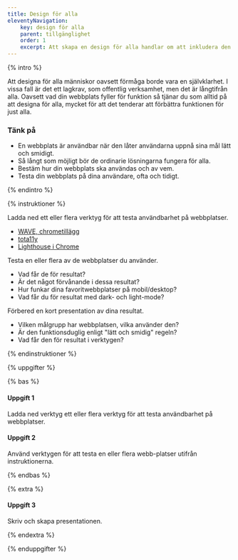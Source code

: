 ```yaml
---
title: Design för alla
eleventyNavigation:
    key: design för alla
    parent: tillgänglighet
    order: 1
    excerpt: Att skapa en design för alla handlar om att inkludera den mångfald som finns. Vi är alla olika.
---
```


{% intro %}

Att designa för alla människor oavsett förmåga borde vara en självklarhet. I vissa fall är det ett lagkrav, som offentlig verksamhet, men det är långtifrån alla. Oavsett vad din webbplats fyller för funktion så tjänar du som alltid på att designa för alla, mycket för att det tenderar att förbättra funktionen för just alla.

### Tänk på

-   En webbplats är användbar när den låter användarna uppnå sina mål lätt och smidigt.
-   Så långt som möjligt bör de ordinarie lösningarna fungera för alla.
-   Bestäm hur din webbplats ska användas och av vem.
-   Testa din webbplats på dina användare, ofta och tidigt.

{% endintro %}

{% instruktioner %}

Ladda ned ett eller flera verktyg för att testa användbarhet på webbplatser.

-   [WAVE, chrometillägg](https://chrome.google.com/webstore/detail/wave-evaluation-tool/jbbplnpkjmmeebjpijfedlgcdilocofh)
-   [tota11y](https://khan.github.io/tota11y/)
-   [Lighthouse i Chrome](https://developers.google.com/web/tools/lighthouse)

Testa en eller flera av de webbplatser du använder.

-   Vad får de för resultat?
-   Är det något förvånande i dessa resultat?
-   Hur funkar dina favoritwebbplatser på mobil/desktop?
-   Vad får du för resultat med dark- och light-mode?

Förbered en kort presentation av dina resultat.

-   Vilken målgrupp har webbplatsen, vilka använder den?
-   Är den funktionsduglig enligt "lätt och smidig" regeln?
-   Vad får den för resultat i verktygen?

{% endinstruktioner %}

{% uppgifter %}

{% bas %}

#### Uppgift 1

Ladda ned verktyg ett eller flera verktyg för att testa användbarhet på webbplatser.

#### Uppgift 2

Använd verktygen för att testa en eller flera webb-platser utifrån instruktionerna.

{% endbas %}

{% extra %}

#### Uppgift 3

Skriv och skapa presentationen.

{% endextra %}

{% enduppgifter %}
